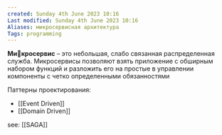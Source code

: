 ```yaml
---
created: Sunday 4th June 2023 10:16
Last modified: Sunday 4th June 2023 10:16
Aliases: микросервисная архитектура
Tags: programming
---
```


**Микросервис** – это небольшая, слабо связанная распределенная служба. Микросервисы позволяют взять приложение с обширным набором функций и разложить его на простые в управлении компоненты с четко определенными обязанностями

Паттерны проектирования:
- [[Event Driven]]
- [[Domain Driven]]


see: [[SAGA]] 